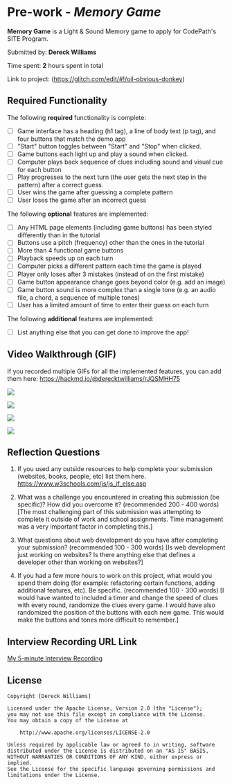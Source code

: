 # Pre-work - *Memory Game*

**Memory Game** is a Light & Sound Memory game to apply for CodePath's SITE Program. 

Submitted by: **Dereck Williams**

Time spent: **2** hours spent in total

Link to project: (https://glitch.com/edit/#!/oil-obvious-donkey)

## Required Functionality

The following **required** functionality is complete:

* [ ] Game interface has a heading (h1 tag), a line of body text (p tag), and four buttons that match the demo app
* [ ] "Start" button toggles between "Start" and "Stop" when clicked. 
* [ ] Game buttons each light up and play a sound when clicked. 
* [ ] Computer plays back sequence of clues including sound and visual cue for each button
* [ ] Play progresses to the next turn (the user gets the next step in the pattern) after a correct guess. 
* [ ] User wins the game after guessing a complete pattern
* [ ] User loses the game after an incorrect guess

The following **optional** features are implemented:

* [ ] Any HTML page elements (including game buttons) has been styled differently than in the tutorial
* [ ] Buttons use a pitch (frequency) other than the ones in the tutorial
* [ ] More than 4 functional game buttons
* [ ] Playback speeds up on each turn
* [ ] Computer picks a different pattern each time the game is played
* [ ] Player only loses after 3 mistakes (instead of on the first mistake)
* [ ] Game button appearance change goes beyond color (e.g. add an image)
* [ ] Game button sound is more complex than a single tone (e.g. an audio file, a chord, a sequence of multiple tones)
* [ ] User has a limited amount of time to enter their guess on each turn

The following **additional** features are implemented:

- [ ] List anything else that you can get done to improve the app!

## Video Walkthrough (GIF)

If you recorded multiple GIFs for all the implemented features, you can add them here:
https://hackmd.io/@derecktwilliams/rJQSMHH75

![](https://i.imgur.com/ypz4CtN.gif)

![](https://i.imgur.com/DaYmoIv.gif)

![](https://i.imgur.com/Fq2vJD0.gif)

![](https://i.imgur.com/Zguw7mY.gif)

## Reflection Questions
1. If you used any outside resources to help complete your submission (websites, books, people, etc) list them here. 
https://www.w3schools.com/js/js_if_else.asp

2. What was a challenge you encountered in creating this submission (be specific)? How did you overcome it? (recommended 200 - 400 words) 
[The most challenging part of this submission was attempting to complete it outside of work and school assignments. Time management was a very important factor in completing this.]
3. What questions about web development do you have after completing your submission? (recommended 100 - 300 words) 
[Is web development just working on websites? Is there anything else that defines a developer other than working on websites?]

4. If you had a few more hours to work on this project, what would you spend them doing (for example: refactoring certain functions, adding additional features, etc). Be specific. (recommended 100 - 300 words) 
[I would have wanted to included a timer and change the speed of clues with every round, randomize the clues every game. I would have also randomized the position of the buttons with each new game. This would make the buttons and tones more difficult to remember.]


## Interview Recording URL Link

[My 5-minute Interview Recording](https://drive.google.com/file/d/1V4M1HTNokLg_ONocBfOwiQcAZ9gcUxQZ/view?usp=sharing)


## License

    Copyright [Dereck Williams]

    Licensed under the Apache License, Version 2.0 (the "License");
    you may not use this file except in compliance with the License.
    You may obtain a copy of the License at

        http://www.apache.org/licenses/LICENSE-2.0

    Unless required by applicable law or agreed to in writing, software
    distributed under the License is distributed on an "AS IS" BASIS,
    WITHOUT WARRANTIES OR CONDITIONS OF ANY KIND, either express or implied.
    See the License for the specific language governing permissions and
    limitations under the License.